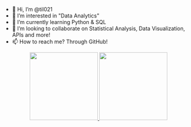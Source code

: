 - 👋 Hi, I’m @til021
- 👀 I’m interested in "Data Analytics"
- 🌱 I’m currently learning Python & SQL 
- 💞️ I’m looking to collaborate on Statistical Analysis, Data Visualization, APIs and more! 
- 📫 How to reach me? Through GitHub!

<div align="center">
  <a href="https://github.com/rafaballerini">
  <img height="180em" src="https://github-readme-stats.vercel.app/api?username=rafaballerini&show_icons=true&theme=dracula&include_all_commits=true&count_private=true"/>
  <img height="180em" src="https://github-readme-stats.vercel.app/api/top-langs/?username=rafaballerini&layout=compact&langs_count=7&theme=dracula"/>
</div>
